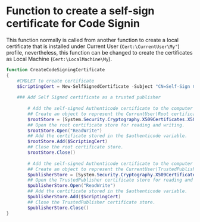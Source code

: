 # Function to create a self-sign certificate for Code Signin

This function normally is called from another function to create a local certificate that is installed under Current User (`Cert:\CurrentUser\My"`) profile, nevertheless, this function can be changed to create the certificates as Local Machine (`Cert:\LocalMachine\My`).

```powershell
function CreateCodeSigningCertificate
{
	#CMDLET to create certificate
	$ScriptingCert = New-SelfSignedCertificate -Subject "CN=Self-Sign Code Signing Cert" -Type "CodeSigning" -CertStoreLocation "Cert:\CurrentUser\My" -HashAlgorithm "sha256"
		
	### Add Self Signed certificate as a trusted publisher
		
		# Add the self-signed Authenticode certificate to the computer's root certificate store.
		## Create an object to represent the CurrentUser\Root certificate store.
		$rootStore = [System.Security.Cryptography.X509Certificates.X509Store]::new("Root","CurrentUser")
		## Open the root certificate store for reading and writing.
		$rootStore.Open("ReadWrite")
		## Add the certificate stored in the $authenticode variable.
		$rootStore.Add($ScriptingCert)
		## Close the root certificate store.
		$rootStore.Close()
			 
		# Add the self-signed Authenticode certificate to the computer's trusted publishers certificate store.
		## Create an object to represent the CurrentUser\TrustedPublisher certificate store.
		$publisherStore = [System.Security.Cryptography.X509Certificates.X509Store]::new("TrustedPublisher","CurrentUser")
		## Open the TrustedPublisher certificate store for reading and writing.
		$publisherStore.Open("ReadWrite")
		## Add the certificate stored in the $authenticode variable.
		$publisherStore.Add($ScriptingCert)
		## Close the TrustedPublisher certificate store.
		$publisherStore.Close()	
}
```
